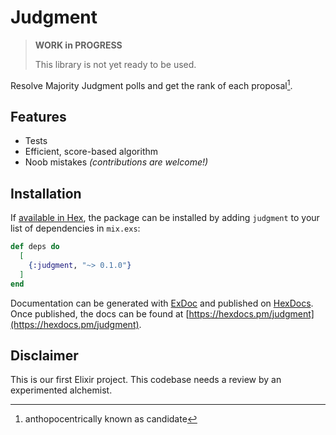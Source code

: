 # Judgment

> **WORK in PROGRESS**
> 
> This library is not yet ready to be used. 

Resolve Majority Judgment polls and get the rank of each proposal[^candidate].

[^candidate]: anthopocentrically known as candidate


## Features

- Tests
- Efficient, score-based algorithm
- Noob mistakes _(contributions are welcome!)_


## Installation

If [available in Hex](https://hex.pm/docs/publish), the package can be installed
by adding `judgment` to your list of dependencies in `mix.exs`:

```elixir
def deps do
  [
    {:judgment, "~> 0.1.0"}
  ]
end
```

Documentation can be generated with [ExDoc](https://github.com/elixir-lang/ex_doc)
and published on [HexDocs](https://hexdocs.pm). Once published, the docs can
be found at [https://hexdocs.pm/judgment](https://hexdocs.pm/judgment).

## Disclaimer

This is our first Elixir project.
This codebase needs a review by an experimented alchemist.
